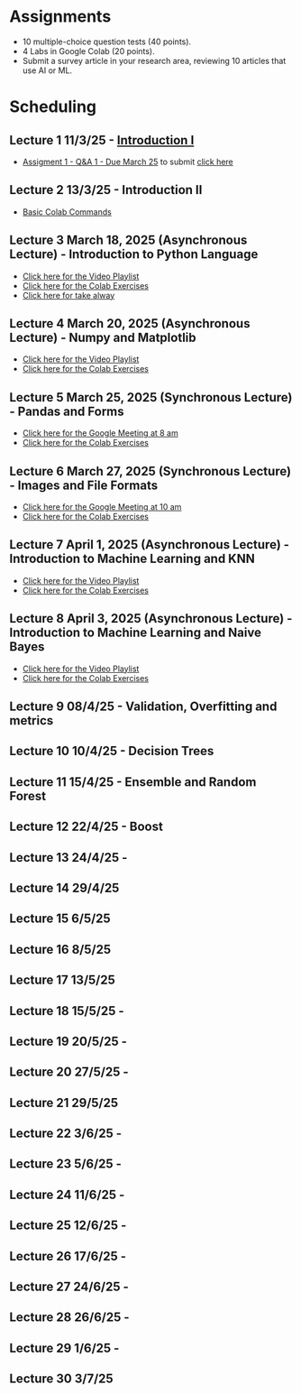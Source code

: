 # Assignments

* 10 multiple-choice question tests (40 points).
* 4 Labs in Google Colab (20 points).
* Submit a survey article in your research area, reviewing 10 articles that use AI or ML.  

# Scheduling

##  Lecture 1 11/3/25 - [Introduction I](https://docs.google.com/presentation/d/10jTcNTy6A4eGegUodfMp8QGZ8cTOX7ObdbvcqoAawHU/edit?usp=sharing)
* [Assigment 1 - Q&A 1 - Due March 25](https://colab.research.google.com/drive/1fCDq2dGGM_Zmsh58V_VUnBoeoiQ85YZk?usp=sharing)  to submit [click here]()
  
## Lecture 2 13/3/25  -  Introduction II 

* [Basic Colab Commands](https://colab.research.google.com/drive/13n7krqZdgiSd2a_2LQVAZC1wu4j9Hi_E?usp=sharing)

## Lecture 3 March 18, 2025 (Asynchronous Lecture) - Introduction to Python Language
* [Click here for the Video Playlist]()
* [Click here for the Colab Exercises](https://colab.research.google.com/drive/1kjNadd4g3y7ekMycTsZdA2tu9RpheEL5?usp=sharing)
* [Click here for take alway](https://colab.research.google.com/drive/1MKwIw093UG_S0r9wULwXfH_Xxb-mNbcL?usp=sharing)

## Lecture 4 March 20, 2025 (Asynchronous Lecture) - Numpy and Matplotlib
* [Click here for the Video Playlist]()
* [Click here for the Colab Exercises]()

## Lecture 5 March 25, 2025 (Synchronous Lecture) - Pandas and Forms
* [Click here for the Google Meeting at 8 am]()
* [Click here for the Colab Exercises]()

## Lecture 6 March 27, 2025 (Synchronous Lecture) - Images and File Formats
* [Click here for the Google Meeting at 10 am]()
* [Click here for the Colab Exercises]()

## Lecture 7 April 1, 2025 (Asynchronous Lecture) - Introduction to Machine Learning and KNN
* [Click here for the Video Playlist]()
* [Click here for the Colab Exercises]()

## Lecture 8 April 3, 2025 (Asynchronous Lecture) - Introduction to Machine Learning and Naive Bayes
* [Click here for the Video Playlist]()
* [Click here for the Colab Exercises]()


## Lecture 9 08/4/25  - Validation, Overfitting and metrics
## Lecture 10 10/4/25 - Decision Trees
## Lecture 11 15/4/25 - Ensemble and Random Forest
## Lecture 12 22/4/25 - Boost
## Lecture 13 24/4/25 - 
## Lecture 14 29/4/25  
## Lecture 15 6/5/25    
## Lecture 16 8/5/25  
## Lecture 17 13/5/25 
## Lecture 18 15/5/25 - 
## Lecture 19 20/5/25 - 
## Lecture 20 27/5/25 - 
## Lecture 21 29/5/25  
## Lecture 22 3/6/25  - 
## Lecture 23 5/6/25  - 
## Lecture 24 11/6/25  - 
## Lecture 25 12/6/25 - 
## Lecture 26 17/6/25 - 
## Lecture 27 24/6/25 - 
## Lecture 28 26/6/25 -  
## Lecture 29 1/6/25 -  
## Lecture 30 3/7/25   




